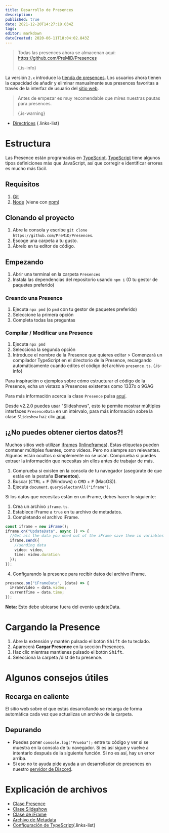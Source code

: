 ```yaml
---
title: Desarrollo de Presences
description:
published: true
date: 2021-12-20T14:27:18.034Z
tags:
editor: markdown
dateCreated: 2020-06-11T18:04:02.843Z
---
```


> Todas las presences ahora se almacenan aquí: https://github.com/PreMiD/Presences 
> 
> {.is-info}

La versión `2.x` introduce la [tienda de presences](https://premid.app/store). Los usuarios ahora tienen la capacidad de añadir y eliminar manualmente sus presences favoritas a través de la interfaz de usuario del [sitio web](https://premid.app/).

> Antes de empezar es muy recomendable que mires nuestras pautas para presences. 
> 
> {.is-warning}

- [Directrices](https://docs.premid.app/dev/presence/guidelines)
{.links-list}

# Estructura

Las Presence están programadas en [TypeScript](https://www.typescriptlang.org/). [TypeScript](https://www.typescriptlang.org/) tiene algunos tipos definiciones más que JavaScript, así que corregir e identificar errores es mucho más fácil.

## Requisitos

1. [Git](https://git-scm.com/)
2. [Node](https://nodejs.org/en/) (viene con [npm](https://www.npmjs.com/))

## Clonando el proyecto

1. Abre la consola y escribe `git clone https://github.com/PreMiD/Presences`.
2. Escoge una carpeta a tu gusto.
3. Ábrelo en tu editor de código.

## Empezando

1. Abrir una terminal en la carpeta `Presences`
2. Instala las dependencias del repositorio usando `npm i` (O tu gestor de paquetes preferido)

### Creando una Presence
1. Ejecuta `npx pmd` (o `pmd` con tu gestor de paquetes preferido)
2. Seleccione la primera opción
3. Completa todas las preguntas

### Compilar / Modificar una Presence
1. Ejecuta `npx pmd`
2. Selecciona la segunda opción
3. Introduce el nombre de la Presence que quieres editar > Comenzará un compilador TypeScript en el directorio de la Presence, recargando automáticamente cuando edites el código del archivo `presence.ts`.
{.is-info}

Para inspiración o ejemplos sobre cómo estructurar el código de la Presence, echa un vistazo a Presences existentes como 1337x o 9GAG

Para más información acerca la clase `Presence` pulsa [aquí](/dev/presence/class).

Desde v2.2.0 puedes usar "Slideshows", esto te permite mostrar múltiples interfaces `PresenceData` en un intérvalo, para más información sobre la clase `Slideshow` haz clic [aquí](/dev/presence/slideshow).

## ¡¿No puedes obtener ciertos datos?!

Muchos sitios web utilizan [iframes](https://developer.mozilla.org/en-US/docs/Web/HTML/Element/iframe) ([Inlineframes](https://en.wikipedia.org/wiki/HTML_element#Frames)). Estas etiquetas pueden contener múltiples fuentes, como vídeos. Pero no siempre son relevantes. Algunos están ocultos o simplemente no se usan. Comprueba si puedes extraer la información que necesitas sin ellos antes de trabajar de más.

1. Comprueba si existen en la consola de tu navegador (asegúrate de que estás en la pestaña **Elementos**).
2. Buscar (<kbd>CTRL</kbd> + <kbd>F</kbd> (Windows) o <kbd>CMD</kbd> + <kbd>F</kbd> (MacOS)).
3. Ejecuta `document.querySelectorAll("iframe")`.

Si los datos que necesitas están en un iFrame, debes hacer lo siguiente:

1. Crea un archivo `iframe.ts`.
2. Establece iFrame a `true` en tu archivo de metadatos.
3. Completando el archivo iFrame.

```ts
const iframe = new iFrame();
iframe.on("UpdateData", async () => {
  //Get all the data you need out of the iFrame save them in variables and then send them using iframe.send
  iframe.send({
    //sending data
    video: video,
    time: video.duration
  });
});
```

4. Configurando la presence para recibir datos del archivo iFrame.

```ts
presence.on("iFrameData", (data) => {
  iFrameVideo = data.video;
  currentTime = data.time;
});
```

**Nota:** Esto debe ubicarse fuera del evento updateData.

# Cargando la Presence

1. Abre la extensión y mantén pulsado el botón <kbd>Shift</kbd> de tu teclado.
2. Aparecerá **Cargar Presence** en la sección Presences.
3. Haz clic mientras mantienes pulsado el botón <kbd>Shift</kbd>.
4. Selecciona la carpeta /dist de tu presence.

# Algunos consejos útiles

## Recarga en caliente

El sitio web sobre el que estás desarrollando se recarga de forma automática cada vez que actualizas un archivo de la carpeta.

## Depurando

- Puedes poner `console.log("Prueba");` entre tu código y ver si se muestra en la consola de tu navegador. Si es así sigue y vuelve a intentarlo después de la siguiente función. Si no es así, hay un error arriba.
- Si eso no te ayuda pide ayuda a un desarrollador de presences en nuestro [servidor de Discord](https://discord.premid.app/).

# Explicación de archivos

- [Clase Presence](/dev/presence/class)
- [Clase Slideshow](/dev/presence/slideshow)
- [Clase de iFrame](/dev/presence/iframe)
- [Archivo de Metadata](/dev/presence/metadata)
- [Configuración de TypeScript](/dev/presence/tsconfig ""){.links-list}
